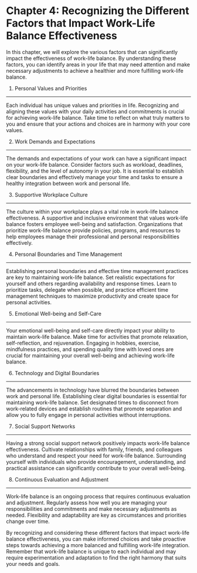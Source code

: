 Chapter 4: Recognizing the Different Factors that Impact Work-Life Balance Effectiveness
========================================================================================

In this chapter, we will explore the various factors that can significantly impact the effectiveness of work-life balance. By understanding these factors, you can identify areas in your life that may need attention and make necessary adjustments to achieve a healthier and more fulfilling work-life balance.

1. Personal Values and Priorities
---------------------------------

Each individual has unique values and priorities in life. Recognizing and aligning these values with your daily activities and commitments is crucial for achieving work-life balance. Take time to reflect on what truly matters to you and ensure that your actions and choices are in harmony with your core values.

2. Work Demands and Expectations
--------------------------------

The demands and expectations of your work can have a significant impact on your work-life balance. Consider factors such as workload, deadlines, flexibility, and the level of autonomy in your job. It is essential to establish clear boundaries and effectively manage your time and tasks to ensure a healthy integration between work and personal life.

3. Supportive Workplace Culture
-------------------------------

The culture within your workplace plays a vital role in work-life balance effectiveness. A supportive and inclusive environment that values work-life balance fosters employee well-being and satisfaction. Organizations that prioritize work-life balance provide policies, programs, and resources to help employees manage their professional and personal responsibilities effectively.

4. Personal Boundaries and Time Management
------------------------------------------

Establishing personal boundaries and effective time management practices are key to maintaining work-life balance. Set realistic expectations for yourself and others regarding availability and response times. Learn to prioritize tasks, delegate when possible, and practice efficient time management techniques to maximize productivity and create space for personal activities.

5. Emotional Well-being and Self-Care
-------------------------------------

Your emotional well-being and self-care directly impact your ability to maintain work-life balance. Make time for activities that promote relaxation, self-reflection, and rejuvenation. Engaging in hobbies, exercise, mindfulness practices, and spending quality time with loved ones are crucial for maintaining your overall well-being and achieving work-life balance.

6. Technology and Digital Boundaries
------------------------------------

The advancements in technology have blurred the boundaries between work and personal life. Establishing clear digital boundaries is essential for maintaining work-life balance. Set designated times to disconnect from work-related devices and establish routines that promote separation and allow you to fully engage in personal activities without interruptions.

7. Social Support Networks
--------------------------

Having a strong social support network positively impacts work-life balance effectiveness. Cultivate relationships with family, friends, and colleagues who understand and respect your need for work-life balance. Surrounding yourself with individuals who provide encouragement, understanding, and practical assistance can significantly contribute to your overall well-being.

8. Continuous Evaluation and Adjustment
---------------------------------------

Work-life balance is an ongoing process that requires continuous evaluation and adjustment. Regularly assess how well you are managing your responsibilities and commitments and make necessary adjustments as needed. Flexibility and adaptability are key as circumstances and priorities change over time.

By recognizing and considering these different factors that impact work-life balance effectiveness, you can make informed choices and take proactive steps towards achieving a more balanced and fulfilling work-life integration. Remember that work-life balance is unique to each individual and may require experimentation and adaptation to find the right harmony that suits your needs and goals.
